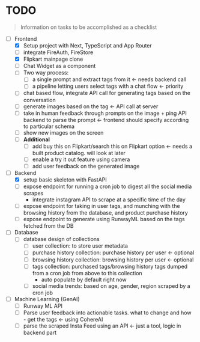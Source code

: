 # TODO
> Information on tasks to be accomplished as a checklist

+ [ ] Frontend
  + [x] Setup project with Next, TypeScript and App Router
  + [ ] integrate FireAuth, FireStore
  + [x] Flipkart mainpage clone
  + [ ] Chat Widget as a component
  + [ ] Two way process:
    + [ ] a single prompt and extract tags from it <- needs backend call
    + [ ] a pipeline letting users select tags with a chat flow <- priority
  + [ ] chat based flow, integrate API call for generating tags based on the conversation
  + [ ] generate images based on the tag <- API call at server
  + [ ] take in human feedback through prompts on the image + ping API backend to parse the prompt <- frontend should specify according to particular schema
  + [ ] show new images on the screen
  + [ ] **Additional**
    + [ ] add buy this on Flipkart/search this on Flipkart option <- needs a built product catalog. will look at later
    + [ ] enable a try it out feature using camera
    + [ ] add user feedback on the generated image
+ [ ] Backend
  + [x] setup basic skeleton with FastAPI
  + [ ] expose endpoint for running a cron job to digest all the social media scrapes
    + integrate instagram API to scrape at a specific time of the day
  + [ ] expose endpoint for taking in user tags, and munching with the browsing history from the database, and product purchase history
  + [ ] expose endpoint to generate using RunwayML based on the tags fetched from the DB
+ [ ] Database
  + [ ] database design of collections
    + [ ] user collection: to store user metadata
    + [ ] purchase history collection: purchase history per user <- optional
    + [ ] browsing history collection: browsing history per user <- optional
    + [ ] tags collection: purchased tags/browsing history tags dumped from a cron job from above to this collection
      - auto populate by default right now
    + [ ] social media trends: based on age, gender, region scraped by a cron job
+ [ ] Machine Learning (GenAI)
  + [ ] Runway ML API
  + [ ] Parse user feedback into actionable tasks. what to change and how - get the tags <- using CohereAI
  + [ ] parse the scraped Insta Feed using an API <- just a tool, logic in backend part
